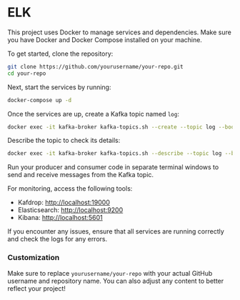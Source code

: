 # ELK

This project uses Docker to manage services and dependencies. Make sure you have Docker and Docker Compose installed on your machine.

To get started, clone the repository:

```bash
git clone https://github.com/yourusername/your-repo.git
cd your-repo
```

Next, start the services by running:

```bash
docker-compose up -d
```

Once the services are up, create a Kafka topic named `log`:

```bash
docker exec -it kafka-broker kafka-topics.sh --create --topic log --bootstrap-server localhost:9092 --partitions 3 --replication-factor 1
```

Describe the topic to check its details:

```bash
docker exec -it kafka-broker kafka-topics.sh --describe --topic log --bootstrap-server localhost:9092
```

Run your producer and consumer code in separate terminal windows to send and receive messages from the Kafka topic.

For monitoring, access the following tools:
- Kafdrop: [http://localhost:19000](http://localhost:19000)
- Elasticsearch: [http://localhost:9200](http://localhost:9200)
- Kibana: [http://localhost:5601](http://localhost:5601)

If you encounter any issues, ensure that all services are running correctly and check the logs for any errors.

### Customization
Make sure to replace `yourusername/your-repo` with your actual GitHub username and repository name. You can also adjust any content to better reflect your project!
